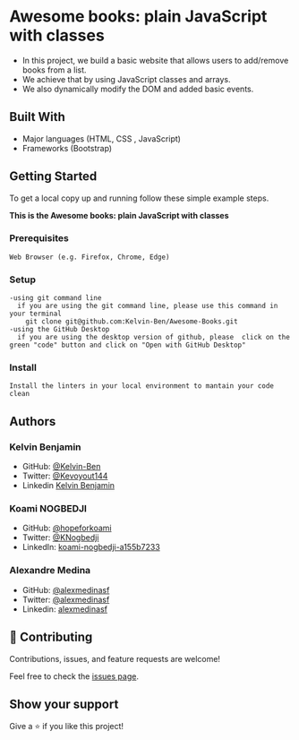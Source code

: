 # Awesome books: plain JavaScript with classes

- In this project, we build a basic website that allows users to add/remove books from a list. 
- We achieve that by using JavaScript classes and arrays. 
- We also dynamically modify the DOM and added basic events.



## Built With
- Major languages (HTML, CSS , JavaScript)
- Frameworks (Bootstrap)

## Getting Started
To get a local copy up and running follow these simple example steps.

**This is the Awesome books: plain JavaScript with classes**

### Prerequisites
    Web Browser (e.g. Firefox, Chrome, Edge)

### Setup
    -using git command line
      if you are using the git command line, please use this command in your terminal
        git clone git@github.com:Kelvin-Ben/Awesome-Books.git
    -using the GitHub Desktop
      if you are using the desktop version of github, please  click on the green "code" button and click on "Open with GitHub Desktop" 


### Install
    Install the linters in your local environment to mantain your code clean 

## Authors

### Kelvin Benjamin

- GitHub: [@Kelvin-Ben](https://github.com/Kelvin-Ben)
- Twitter: [@Kevoyout144](https://twitter.com/kevoyout144)
- Linkedin [Kelvin Benjamin](https://www.linkedin.com/in/kelvin-ben-323043173/)

 ### Koami NOGBEDJI

- GitHub: [@hopeforkoami](https://github.com/hopeforkoami)
- Twitter: [@KNogbedji](https://twitter.com/KNogbedji)
- LinkedIn: [koami-nogbedji-a155b7233](https://linkedin.com/in/koami-nogbedji-a155b7233)

### Alexandre Medina

- GitHub: [@alexmedinasf](https://github.com/alexmedinasf)
- Twitter: [@alexmedinasf](https://twitter.com/alexmedinasf)
- Linkedin: [alexmedinasf](https://www.linkedin.com/in/alexmedinasf)


## 🤝 Contributing

Contributions, issues, and feature requests are welcome!

Feel free to check the [issues page](../../issues/).

## Show your support

Give a ⭐️ if you like this project!
